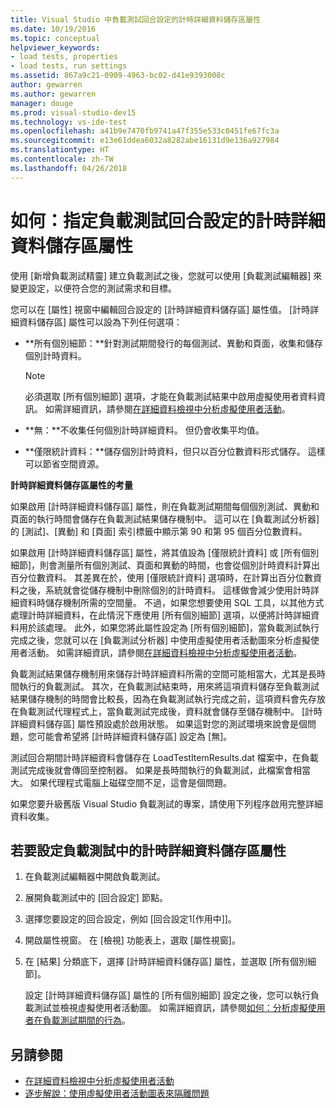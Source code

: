 ```yaml
---
title: Visual Studio 中負載測試回合設定的計時詳細資料儲存區屬性
ms.date: 10/19/2016
ms.topic: conceptual
helpviewer_keywords:
- load tests, properties
- load tests, run settings
ms.assetid: 867a9c21-0909-4963-bc02-d41e9393008c
author: gewarren
ms.author: gewarren
manager: douge
ms.prod: visual-studio-dev15
ms.technology: vs-ide-test
ms.openlocfilehash: a41b9e7470fb9741a47f355e533c0451fe67fc3a
ms.sourcegitcommit: e13e61ddea6032a8282abe16131d9e136a927984
ms.translationtype: HT
ms.contentlocale: zh-TW
ms.lasthandoff: 04/26/2018
---
```

# <a name="how-to-specify-the-timing-details-storage-property-for-a-load-test-run-setting"></a>如何：指定負載測試回合設定的計時詳細資料儲存區屬性

使用 [新增負載測試精靈] 建立負載測試之後，您就可以使用 [負載測試編輯器] 來變更設定，以便符合您的測試需求和目標。

您可以在 [屬性] 視窗中編輯回合設定的 [計時詳細資料儲存區] 屬性值。 [計時詳細資料儲存區] 屬性可以設為下列任何選項：

-   **所有個別細節：**針對測試期間發行的每個測試、異動和頁面，收集和儲存個別計時資料。

    > [!NOTE]
    > 必須選取 [所有個別細節] 選項，才能在負載測試結果中啟用虛擬使用者資料資訊。 如需詳細資訊，請參閱[在詳細資料檢視中分析虛擬使用者活動](../test/analyze-load-test-virtual-user-activity-in-the-details-view.md)。

-   **無：**不收集任何個別計時詳細資料。 但仍會收集平均值。

-   **僅限統計資料：**儲存個別計時資料，但只以百分位數資料形式儲存。 這樣可以節省空間資源。

 **計時詳細資料儲存區屬性的考量**

 如果啟用 [計時詳細資料儲存區] 屬性，則在負載測試期間每個個別測試、異動和頁面的執行時間會儲存在負載測試結果儲存機制中。 這可以在 [負載測試分析器] 的 [測試]、[異動] 和 [頁面] 索引標籤中顯示第 90 和第 95 個百分位數資料。

 如果啟用 [計時詳細資料儲存區] 屬性，將其值設為 [僅限統計資料] 或 [所有個別細節]，則會測量所有個別測試、頁面和異動的時間，也會從個別計時資料計算出百分位數資料。 其差異在於，使用 [僅限統計資料] 選項時，在計算出百分位數資料之後，系統就會從儲存機制中刪除個別的計時資料。 這樣做會減少使用計時詳細資料時儲存機制所需的空間量。 不過，如果您想要使用 SQL 工具，以其他方式處理計時詳細資料，在此情況下應使用 [所有個別細節] 選項，以便將計時詳細資料用於該處理。 此外，如果您將此屬性設定為 [所有個別細節]，當負載測試執行完成之後，您就可以在 [負載測試分析器] 中使用虛擬使用者活動圖來分析虛擬使用者活動。 如需詳細資訊，請參閱[在詳細資料檢視中分析虛擬使用者活動](../test/analyze-load-test-virtual-user-activity-in-the-details-view.md)。

 負載測試結果儲存機制用來儲存計時詳細資料所需的空間可能相當大，尤其是長時間執行的負載測試。 其次，在負載測試結束時，用來將這項資料儲存至負載測試結果儲存機制的時間會比較長，因為在負載測試執行完成之前，這項資料會先存放在負載測試代理程式上，當負載測試完成後，資料就會儲存至儲存機制中。 [計時詳細資料儲存區] 屬性預設處於啟用狀態。 如果這對您的測試環境來說會是個問題，您可能會希望將 [計時詳細資料儲存區] 設定為 [無]。

 測試回合期間計時詳細資料會儲存在 LoadTestItemResults.dat 檔案中，在負載測試完成後就會傳回至控制器。 如果是長時間執行的負載測試，此檔案會相當大。 如果代理程式電腦上磁碟空間不足，這會是個問題。

 如果您要升級舊版 Visual Studio 負載測試的專案，請使用下列程序啟用完整詳細資料收集。

## <a name="to-configure-the-timing-details-storage-property-in-a-load-test"></a>若要設定負載測試中的計時詳細資料儲存區屬性

1.  在負載測試編輯器中開啟負載測試。

2.  展開負載測試中的 [回合設定] 節點。

3.  選擇您要設定的回合設定，例如 [回合設定1[作用中]]。

4.  開啟屬性視窗。 在 [檢視] 功能表上，選取 [屬性視窗]。

5.  在 [結果] 分類底下，選擇 [計時詳細資料儲存區] 屬性，並選取 [所有個別細節]。

     設定 [計時詳細資料儲存區] 屬性的 [所有個別細節] 設定之後，您可以執行負載測試並檢視虛擬使用者活動圖。 如需詳細資訊，請參閱[如何：分析虛擬使用者在負載測試期間的行為](../test/how-to-analyze-virtual-user-activity-during-a-load-test.md)。

## <a name="see-also"></a>另請參閱

- [在詳細資料檢視中分析虛擬使用者活動](../test/analyze-load-test-virtual-user-activity-in-the-details-view.md)
- [逐步解說：使用虛擬使用者活動圖表來隔離問題](../test/walkthrough-use-the-virtual-user-activity-chart-to-isolate-issues.md)